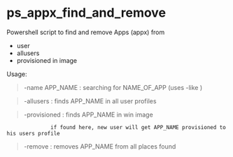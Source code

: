 # ps_appx_find_and_remove

Powershell script to find and remove Apps (appx) from 
- user
- allusers
- provisioned in image 

Usage:

> -name APP_NAME  : searching for NAME_OF_APP (uses -like )

> -allusers       : finds APP_NAME in all user profiles

>-provisioned    : finds APP_NAME in win image

                  if found here, new user will get APP_NAME provisioned to his users profile
				  
> -remove         : removes APP_NAME from all places found 

